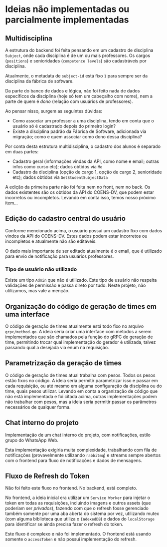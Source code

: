 # Ideias não implementadas ou parcialmente implementadas

## Multidisciplina

A estrutura do backend foi feita pensando em um cadastro de disciplina `Subject`, onde cada disciplina é de um ou mais professores.
Os cargos (`positions`) e senioridades (`competence levels`) são cadastráveis por disciplina.

Atualmente, o metadata de `subject-id` está fixo `1` para sempre ser da disciplina da fábrica de software.

Da parte do banco de dados e lógica, não foi feito nada de dados específicos da disciplina (hoje só tem um cabeçalho com nome), nem a parte de quem é _dono_ (relação com usuários de professores).

Ao pensar nisso, surgem as seguintes dúvidas:

- Como associar um professor a uma disciplina, tendo em conta que o usuário só é cadastrado depois do primeiro login?
- Existe a disciplina padrão da Fábrica de Software, adicionada via migração; como e quem associar como dono dessa disciplina?

Por conta desta estrutura multidisciplina, o cadastro dos alunos é separado em duas partes:
- Cadastro geral (informações vindas da API, como nome e email; outras infos como curso etc); dados obtidos via `Me`
- Cadastro da disciplina (opção de cargo 1, opção de cargo 2, senioridade etc); dados obtidos via `GetStudentSubjectData`

A edição da primeira parte não foi feita nem no front, nem no back. Os dados existentes são os obtidos da API do COENS-DV, que podem estar incorretos ou incompletos.
Levando em conta isso, temos nosso próximo item...

## Edição do cadastro central do usuário

Conforme mencionado acima, o usuário possui um cadastro fixo com dados vindos da API do COENS-DV. Estes dados podem estar incorretos ou incompletos e atualmente não são editáveis.

O dado mais importante de ser editado atualmente é o email, que é utilizado para envio de notificação para usuários professores.

### Tipo de usuário não utilizado

Existe um tipo `Admin` que não é utilizado. Este tipo de usuário não respeita validações de permissão e passa direto por tudo. Neste projeto, não utilizamos, mas vale a menção.

## Organização do código de geração de times em uma interface

O código de geração de times atualmente está todo fixo no arquivo `grpc/method.go`. A ideia seria criar uma interface com métodos a serem implementados que são chamados pela função do gRPC de geração de time, permitindo trocar qual implementação do gerador é utilizada, talvez passando qual a desejada via enum na requisição.

## Parametrização da geração de times

O código de geração de times atual trabalha com pesos. Todos os pesos estão fixos no código. A ideia seria permitir parametrizar isso e passar em cada requisição, ou até mesmo em alguma configuração da disciplina ou do time, quais pesos utilizar. Levando em conta a organização de código que não está implementada e foi citada acima, outras implementações podem não trabalhar com pesos, mas a ideia seria permitir passar os parâmetros necessários de qualquer forma.

## Chat interno do projeto

Implementação de um chat interno do projeto, com notificações, estilo grupo do WhatsApp Web.

Esta implementação exigiria muita complexidade, trabalhando com fila de notificações (provavelmente utilizando `rabbitmq`) e streams sempre abertos com o frontend para fluxo de notificações e dados de mensagens.

## Fluxo de Refresh do Token

Não foi feito este fluxo no frontend. No backend, está completo.

No frontend, a ideia inicial era utilizar um `Service Worker` para injetar o token em todas as requisições, incluindo imagens e outros assets (que poderiam ser _privados_), fazendo com que o refresh fosse gerenciado também somente por uma aba aberta do sistema por vez, utilizando mutex (com alguma biblioteca que utiliza o `IndexedDB`) e dados do `localStorage` para identificar se ainda precisa fazer o refresh do token.

Este fluxo é complexo e não foi implementado. O frontend está usando somente o `accessToken` e não possui implementação do refresh.
